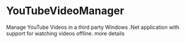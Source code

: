 # YouTubeVideoManager
Manage YouTube Videos in a third party Windows .Net application with support for watching videos offline.
more details
